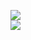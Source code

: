 [![](https://img.shields.io/badge/Made%20With-Github%20Spray-lightgrey.svg?style=for-the-badge&logo=github)](https://github.com/Annihil/github-spray#1143)  
[![](https://i.imgur.com/2DrTn0Z.gif)](https://github.com/Annihil/github-spray)
